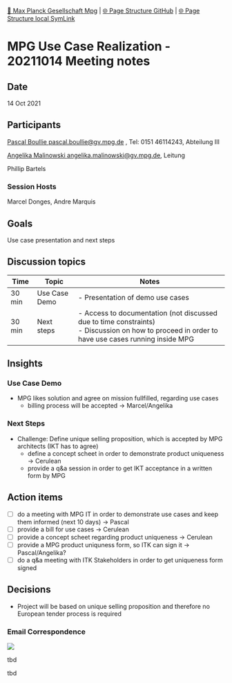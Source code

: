 [📁 Max Planck Gesellschaft Mpg](../max-planck-gesellschaft-mpg.md) | [🌐 Page Structure GitHub](/2cu.atlassian.net/wiki/spaces/CCU/pages/500000016/mpg-use-case-realization-20211014-meeting-notes.md) | [🌐 Page Structure local SymLink](./mpg-use-case-realization-20211014-meeting-notes.page.md)

# MPG Use Case Realization - 20211014 Meeting notes

## Date

14 Oct 2021

## Participants

[Pascal Boullie <pascal.boullie@gv.mpg.de>](https://ox.hosteurope.de/appsuite/#) , Tel: 0151 46114243, Abteilung III

[Angelika Malinowski <angelika.malinowski@gv.mpg.de>](https://ox.hosteurope.de/appsuite/#), Leitung

Phillip Bartels

### Session Hosts

Marcel Donges, Andre Marquis

## Goals

Use case presentation and next steps

## Discussion topics

| Time | Topic | Notes |
| --- | --- | --- |
| 30 min | Use Case Demo | - Presentation of demo use cases |
| 30 min | Next steps | - Access to documentation (not discussed due to time constraints)<br>- Discussion on how to proceed in order to have use cases running inside MPG |

## Insights

### Use Case Demo

- MPG likes solution and agree on mission fullfilled, regarding use cases
  - billing process will be accepted → Marcel/Angelika

### Next Steps

- Challenge: Define unique selling proposition, which is accepted by MPG architects (IKT has to agree)
  - define a concept scheet in order to demonstrate product uniqueness → Cerulean
  - provide a q&a session in order to get IKT acceptance in a written form by MPG

## Action items

- [ ] do a meeting with MPG IT in order to demonstrate use cases and keep them informed (next 10 days) → Pascal
- [ ] provide a bill for use cases → Cerulean
- [ ] provide a concept scheet regarding product uniqueness → Cerulean
- [ ] provide a MPG product uniquness form, so ITK can sign it → Pascal/Angelika?
- [ ] do a q&a meeting with ITK Stakeholders in order to get uniqueness form signed

## Decisions

- Project will be based on unique selling proposition and therefore no European tender process is required

### Email Correspondence

![](https://2cu.atlassian.net/wiki/images/icons/grey_arrow_down.png)

tbd

tbd
